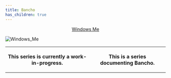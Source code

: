 ```yaml
---
title: Bancho
has_children: true
---
```


<t><center>[Windows Me](https://osu.ppy.sh/users/28893698)</center>
<link rel="stylesheet" href="../profile.css"></t>

![Windows_Me](https://a.ppy.sh/28893698_q.jpeg#author "Windows_Me")

<table>
<tbody><tr>
<th>
This series is currently a work-in-progress.
</th><th>

This is a series documenting Bancho.
</table>

